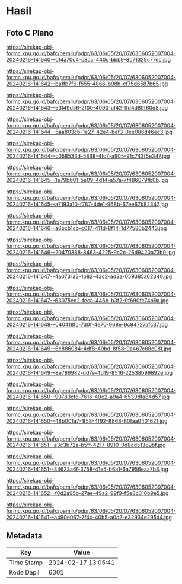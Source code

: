 # Hasil

## Foto C Plano

https://sirekap-obj-formc.kpu.go.id/bafc/pemilu/pdpr/63/06/05/20/07/6306052007004-20240216-141640--0f4a70c4-c8cc-440c-bbb9-8c71325c77ec.jpg

https://sirekap-obj-formc.kpu.go.id/bafc/pemilu/pdpr/63/06/05/20/07/6306052007004-20240216-141642--ba1fb7f6-f555-4866-b98b-cf75d6587b65.jpg

https://sirekap-obj-formc.kpu.go.id/bafc/pemilu/pdpr/63/06/05/20/07/6306052007004-20240216-141643--53f49d56-2f00-4090-af42-ffd4d89f60d8.jpg

https://sirekap-obj-formc.kpu.go.id/bafc/pemilu/pdpr/63/06/05/20/07/6306052007004-20240216-141644--6aa803cb-1e27-42e4-bef3-0ee086d46ec3.jpg

https://sirekap-obj-formc.kpu.go.id/bafc/pemilu/pdpr/63/06/05/20/07/6306052007004-20240216-141644--c058533d-5868-4fc7-a905-91c743f5e347.jpg

https://sirekap-obj-formc.kpu.go.id/bafc/pemilu/pdpr/63/06/05/20/07/6306052007004-20240216-141645--1e79b601-5e09-4d14-a57a-7f486079fb0b.jpg

https://sirekap-obj-formc.kpu.go.id/bafc/pemilu/pdpr/63/06/05/20/07/6306052007004-20240216-141645--a7193a10-f787-4de1-968b-67ee67b82347.jpg

https://sirekap-obj-formc.kpu.go.id/bafc/pemilu/pdpr/63/06/05/20/07/6306052007004-20240216-141646--a6bcb1cb-c017-411d-8f14-1d77586b2443.jpg

https://sirekap-obj-formc.kpu.go.id/bafc/pemilu/pdpr/63/06/05/20/07/6306052007004-20240216-141646--20470388-8463-4225-9c2c-26d9420a73b0.jpg

https://sirekap-obj-formc.kpu.go.id/bafc/pemilu/pdpr/63/06/05/20/07/6306052007004-20240216-141647--4a0731a3-1b82-43c2-ad3a-059385a62340.jpg

https://sirekap-obj-formc.kpu.go.id/bafc/pemilu/pdpr/63/06/05/20/07/6306052007004-20240216-141647--63075ed2-feca-446b-b3f2-9f690fc74b9a.jpg

https://sirekap-obj-formc.kpu.go.id/bafc/pemilu/pdpr/63/06/05/20/07/6306052007004-20240216-141648--040418fc-7d0f-4e70-968e-9c94727afc37.jpg

https://sirekap-obj-formc.kpu.go.id/bafc/pemilu/pdpr/63/06/05/20/07/6306052007004-20240216-141649--6c886084-4df8-49bd-8f58-9a467c88c08f.jpg

https://sirekap-obj-formc.kpu.go.id/bafc/pemilu/pdpr/63/06/05/20/07/6306052007004-20240216-141649--8e786982-dd7e-4d19-8516-22538b99892e.jpg

https://sirekap-obj-formc.kpu.go.id/bafc/pemilu/pdpr/63/06/05/20/07/6306052007004-20240216-141650--99783cfd-7616-40c2-a9a4-6530dfa84d57.jpg

https://sirekap-obj-formc.kpu.go.id/bafc/pemilu/pdpr/63/06/05/20/07/6306052007004-20240216-141650--48b001a7-1f58-4f92-8868-80faa0401621.jpg

https://sirekap-obj-formc.kpu.go.id/bafc/pemilu/pdpr/63/06/05/20/07/6306052007004-20240216-141651--e3c3b72a-b5ff-4217-8910-0d8cd51369bf.jpg

https://sirekap-obj-formc.kpu.go.id/bafc/pemilu/pdpr/63/06/05/20/07/6306052007004-20240216-141651--34623a6f-3758-41e5-b6a1-6a7956eaa7b8.jpg

https://sirekap-obj-formc.kpu.go.id/bafc/pemilu/pdpr/63/06/05/20/07/6306052007004-20240216-141652--f0d2a95b-27ae-49a2-99f9-f5e8c010b9e5.jpg

https://sirekap-obj-formc.kpu.go.id/bafc/pemilu/pdpr/63/06/05/20/07/6306052007004-20240216-141641--a490e067-7f4c-40b5-a0c2-e32934e295d4.jpg


## Metadata

| Key        | Value               |
| ---------- | ------------------- |
| Time Stamp | 2024-02-17 13:05:41 |
| Kode Dapil | 6301                |




